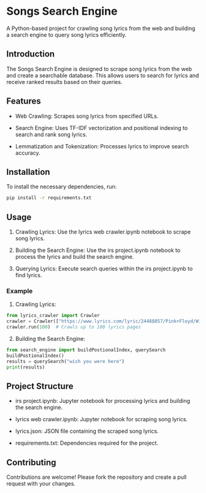 # Songs Search Engine

A Python-based project for crawling song lyrics from the web and building a search engine to query song lyrics efficiently.


## Introduction

The Songs Search Engine is designed to scrape song lyrics from the web and create a searchable database. This allows users to search for lyrics and receive ranked results based on their queries.

## Features

- Web Crawling: Scrapes song lyrics from specified URLs.
  
- Search Engine: Uses TF-IDF vectorization and positional indexing to search and rank song lyrics.
  
- Lemmatization and Tokenization: Processes lyrics to improve search accuracy.

## Installation

To install the necessary dependencies, run:

```bash
pip install -r requirements.txt
```

## Usage

1. Crawling Lyrics: Use the lyrics web crawler.ipynb notebook to scrape song lyrics.

2. Building the Search Engine: Use the irs project.ipynb notebook to process the lyrics and build the search engine.

3. Querying Lyrics: Execute search queries within the irs project.ipynb to find lyrics.

### Example

1. Crawling Lyrics:
   
```python
from lyrics_crawler import Crawler
crawler = Crawler(["https://www.lyrics.com/lyric/24488857/Pink+Floyd/Wish+You+Were+Here"])
crawler.run(100)  # Crawls up to 100 lyrics pages
```

2. Building the Search Engine:

```python
from search_engine import buildPostionalIndex, querySearch
buildPostionalIndex()
results = querySearch("wish you were here")
print(results)
```

## Project Structure

- irs project.ipynb: Jupyter notebook for processing lyrics and building the search engine.

- lyrics web crawler.ipynb: Jupyter notebook for scraping song lyrics.

- lyrics.json: JSON file containing the scraped song lyrics.

- requirements.txt: Dependencies required for the project.


## Contributing

Contributions are welcome! Please fork the repository and create a pull request with your changes.

